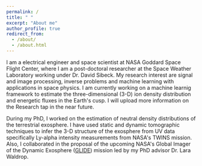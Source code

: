 ```yaml
---
permalink: /
title: " "
excerpt: "About me"
author_profile: true
redirect_from: 
  - /about/
  - /about.html
---
```


I am a electrical engineer and space scientist at NASA Goddard Space Flight Center, where I am a post-doctoral researcher at the Space Weather Laboratory working under Dr. David Sibeck. My research interest are signal and image processing, inverse problems and machine learning with applications in space physics. I am currently working on a machine learnig framework to estimate the three-dimensional (3-D) ion density distribution and energetic fluxes in the Earth's cusp. I will upload more information on the Research tap in the near future.

During my PhD, I worked on the estimation of neutral density distributions of the terrestrial exosphere. I have used static and dynamic tomographic techniques to infer the 3-D structure of the exosphere from UV data specifically Ly-alpha intensity measurements from NASA's TWINS mission. Also, I collaborated in the proposal of the upcoming NASA's Global Imager of the Dynamic Exosphere ([GLIDE](https://twitter.com/Dr_ThomasZ/status/1334611529522540544)) mission led by my PhD advisor Dr. Lara Waldrop.









